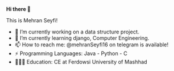 ****Hi there 👋****

This is Mehran Seyfi!
- 🔭 I’m currently working on a data structure project.
- 🌱 I’m currently learning django, Computer Engineering.
- 📫 How to reach me: @mehranSeyfi16 on telegram is available!
- ⚡ Programming Languages: Java - Python - C
- 👨🏻‍🎓 Education: CE at Ferdowsi University of Mashhad

